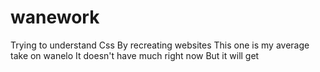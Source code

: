 # wanework
Trying to understand Css
By recreating websites
This one is my average take on wanelo
It doesn't have much right now
But it will get
